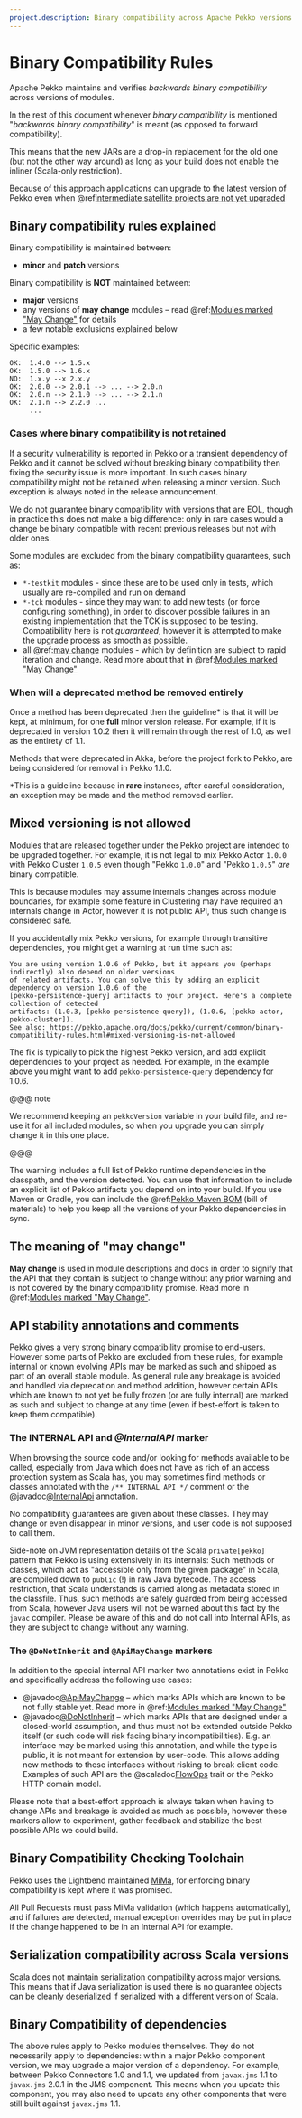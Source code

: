 ```yaml
---
project.description: Binary compatibility across Apache Pekko versions.
---
```

# Binary Compatibility Rules

Apache Pekko maintains and verifies *backwards binary compatibility* across versions of modules.

In the rest of this document whenever *binary compatibility* is mentioned "*backwards binary compatibility*" is meant
(as opposed to forward compatibility).

This means that the new JARs are a drop-in replacement for the old one 
(but not the other way around) as long as your build does not enable the inliner (Scala-only restriction).

Because of this approach applications can upgrade to the latest version of Pekko
even when @ref[intermediate satellite projects are not yet upgraded](../project/downstream-upgrade-strategy.md)

## Binary compatibility rules explained

Binary compatibility is maintained between:

 * **minor** and **patch** versions

Binary compatibility is **NOT** maintained between:

 * **major** versions
 * any versions of **may change** modules – read @ref:[Modules marked "May Change"](may-change.md) for details
 * a few notable exclusions explained below

Specific examples:

```
OK:  1.4.0 --> 1.5.x
OK:  1.5.0 --> 1.6.x
NO:  1.x.y --x 2.x.y
OK:  2.0.0 --> 2.0.1 --> ... --> 2.0.n
OK:  2.0.n --> 2.1.0 --> ... --> 2.1.n
OK:  2.1.n --> 2.2.0 ...
     ...
```

### Cases where binary compatibility is not retained

If a security vulnerability is reported in Pekko or a transient dependency of Pekko and it cannot be solved without breaking binary compatibility then fixing the security issue is more important. In such cases binary compatibility might not be retained when releasing a minor version. Such exception is always noted in the release announcement.

We do not guarantee binary compatibility with versions that are EOL, though in
practice this does not make a big difference: only in rare cases would a change
be binary compatible with recent previous releases but not with older ones.

Some modules are excluded from the binary compatibility guarantees, such as:

 * `*-testkit` modules - since these are to be used only in tests, which usually are re-compiled and run on demand
 * `*-tck` modules - since they may want to add new tests (or force configuring something), in order to discover possible failures in an existing implementation that the TCK is supposed to be testing. Compatibility here is not *guaranteed*, however it is attempted to make the upgrade process as smooth as possible.
 * all @ref:[may change](may-change.md) modules - which by definition are subject to rapid iteration and change. Read more about that in @ref:[Modules marked "May Change"](may-change.md)
 
### When will a deprecated method be removed entirely

Once a method has been deprecated then the guideline* is that it will be kept, at minimum, for one **full** minor version release. For example, if it is deprecated in version 1.0.2 then it will remain through the rest of 1.0, as well as the entirety of 1.1.

Methods that were deprecated in Akka, before the project fork to Pekko, are being considered for removal in Pekko 1.1.0.

*This is a guideline because in **rare** instances, after careful consideration, an exception may be made and the method removed earlier.

## Mixed versioning is not allowed

Modules that are released together under the Pekko project are intended to be upgraded together.
For example, it is not legal to mix Pekko Actor `1.0.0` with Pekko Cluster `1.0.5` even though
"Pekko `1.0.0`" and "Pekko `1.0.5`" *are* binary compatible. 

This is because modules may assume internals changes across module boundaries, for example some feature
in Clustering may have required an internals change in Actor, however it is not public API, 
thus such change is considered safe.

If you accidentally mix Pekko versions, for example through transitive
dependencies, you might get a warning at run time such as:

```
You are using version 1.0.6 of Pekko, but it appears you (perhaps indirectly) also depend on older versions 
of related artifacts. You can solve this by adding an explicit dependency on version 1.0.6 of the 
[pekko-persistence-query] artifacts to your project. Here's a complete collection of detected 
artifacts: (1.0.3, [pekko-persistence-query]), (1.0.6, [pekko-actor, pekko-cluster]).
See also: https://pekko.apache.org/docs/pekko/current/common/binary-compatibility-rules.html#mixed-versioning-is-not-allowed
```

The fix is typically to pick the highest Pekko version, and add explicit
dependencies to your project as needed. For example, in the example above
you might want to add `pekko-persistence-query` dependency for 1.0.6.

@@@ note

We recommend keeping an `pekkoVersion` variable in your build file, and re-use it for all
included modules, so when you upgrade you can simply change it in this one place.

@@@

The warning includes a full list of Pekko runtime dependencies in the classpath, and the version detected. 
You can use that information to include an explicit list of Pekko artifacts you depend on into your build. If you use
Maven or Gradle, you can include the @ref:[Pekko Maven BOM](../typed/guide/modules.md#actor-library) (bill 
of materials) to help you keep all the versions of your Pekko dependencies in sync. 


## The meaning of "may change"

**May change** is used in module descriptions and docs in order to signify that the API that they contain
is subject to change without any prior warning and is not covered by the binary compatibility promise.
Read more in @ref:[Modules marked "May Change"](may-change.md).

## API stability annotations and comments

Pekko gives a very strong binary compatibility promise to end-users. However some parts of Pekko are excluded 
from these rules, for example internal or known evolving APIs may be marked as such and shipped as part of 
an overall stable module. As general rule any breakage is avoided and handled via deprecation and method addition,
however certain APIs which are known to not yet be fully frozen (or are fully internal) are marked as such and subject 
to change at any time (even if best-effort is taken to keep them compatible).

### The INTERNAL API and *@InternalAPI* marker

When browsing the source code and/or looking for methods available to be called, especially from Java which does not
have as rich of an access protection system as Scala has, you may sometimes find methods or classes annotated with
the `/** INTERNAL API */` comment or the @javadoc[@InternalApi](pekko.annotation.InternalApi) annotation. 

No compatibility guarantees are given about these classes. They may change or even disappear in minor versions,
and user code is not supposed to call them.

Side-note on JVM representation details of the Scala `private[pekko]` pattern that Pekko is using extensively in 
its internals: Such methods or classes, which act as "accessible only from the given package" in Scala, are compiled
down to `public` (!) in raw Java bytecode. The access restriction, that Scala understands is carried along
as metadata stored in the classfile. Thus, such methods are safely guarded from being accessed from Scala,
however Java users will not be warned about this fact by the `javac` compiler. Please be aware of this and do not call
into Internal APIs, as they are subject to change without any warning.

### The `@DoNotInherit` and `@ApiMayChange` markers

In addition to the special internal API marker two annotations exist in Pekko and specifically address the following use cases:

 * @javadoc[@ApiMayChange](pekko.annotation.ApiMayChange) – which marks APIs which are known to be not fully stable yet. Read more in @ref:[Modules marked "May Change"](may-change.md)
 * @javadoc[@DoNotInherit](pekko.annotation.DoNotInherit) – which marks APIs that are designed under a closed-world assumption, and thus must not be
extended outside Pekko itself (or such code will risk facing binary incompatibilities). E.g. an interface may be
marked using this annotation, and while the type is public, it is not meant for extension by user-code. This allows
adding new methods to these interfaces without risking to break client code. Examples of such API are the @scaladoc[FlowOps](pekko.stream.scaladsl.FlowOps)
trait or the Pekko HTTP domain model.

Please note that a best-effort approach is always taken when having to change APIs and breakage is avoided as much as 
possible, however these markers allow to experiment, gather feedback and stabilize the best possible APIs we could build.

## Binary Compatibility Checking Toolchain

Pekko uses the Lightbend maintained [MiMa](https://github.com/lightbend/mima),
for enforcing binary compatibility is kept where it was promised.

All Pull Requests must pass MiMa validation (which happens automatically), and if failures are detected,
manual exception overrides may be put in place if the change happened to be in an Internal API for example.

## Serialization compatibility across Scala versions

Scala does not maintain serialization compatibility across major versions. This means that if Java serialization is used
there is no guarantee objects can be cleanly deserialized if serialized with a different version of Scala.

## Binary Compatibility of dependencies

The above rules apply to Pekko modules themselves. They do not necessarily
apply to dependencies: within a major Pekko component version, we may upgrade a
major version of a dependency. For example, between Pekko Connectors 1.0 and
1.1, we updated from `javax.jms` 1.1 to `javax.jms` 2.0.1 in the JMS component.
This means when you update this component, you may also need to update any
other components that were still built against `javax.jms` 1.1.
